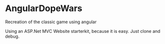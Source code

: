 # AngularDopeWars
Recreation of the classic game using angular

Using an ASP.Net MVC Website starterkit, because it is easy.
Just clone and debug.
